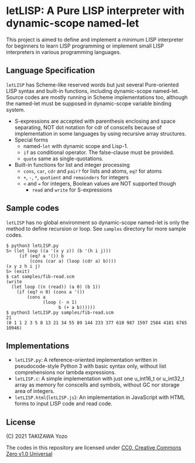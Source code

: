 # letLISP: A Pure LISP interpreter with dynamic-scope named-let

This project is aimed to define and implement a minimum LISP interpreter for beginners to learn LISP programming or implement small LISP interpreters in various programming languages.

## Language Specification

`letLISP` has Scheme-like reserved words but just several Pure-oriented LISP syntax and built-in functions, including dynamic-scope named-let. Source codes are mostly running in Scheme implementations too, although the named-let must be supposed in dynamic-scope variable binding system.

* S-expressions are accepted with parenthesis enclosing and space separating, NOT dot notation for cdr of conscells because of implementation in some languages by using recursive array structures.
* Special forms
	* named-`let` with dynamic scope and Lisp-1.
	* `if` as conditional operator. The false-clause must be provided.
	* `quote` same as single-quotations.
* Built-in functions for list and integer processing
	* `cons`, `car`, `cdr` and `pair?` for lists and atoms, `eq?` for atoms
	* `+`, `-`, `*`, `quotient` and `remainders` for integers
	* `<` and `=` for integers, Boolean values are NOT supported though
        * `read` and `write` for S-expressions

## Sample codes

`letLISP` has no global environment so dynamic-scope named-let is only the method to define recursion or loop. See `samples` directory for more sample codes.

```
$ python3 letLISP.py 
S> (let loop ((a '(x y z)) (b '(h i j)))
     (if (eq? a '()) b
         (cons (car a) (loop (cdr a) b))))
(x y z h i j)
S> (exit)
$ cat samples/fib-read.scm 
(write
  (let loop ((n (read)) (a 0) (b 1))
    (if (eq? n 0) (cons a '())
        (cons a
              (loop (- n 1)
                    b (+ a b))))))
$ python3 letLISP.py samples/fib-read.scm 
21
(0 1 1 2 3 5 8 13 21 34 55 89 144 233 377 610 987 1597 2584 4181 6765 10946)
```

## Implementations

* `letLISP.py`: A reference-oriented implementation written in pseudocode-style Python 3 with basic syntax only, without list comprehensions nor lambda expressions.
* `letLISP.c`: A simple implementation with just one u_int16_t or u_int32_t array as memory for conscells and symbols, without GC nor storage area of integers.
* `letLISP.html`(`letLISP.js`): An implementation in JavaScript with HTML forms to input LISP code and read code.

## License

(C) 2021 TAKIZAWA Yozo

The codes in this repository are licensed under [CC0, Creative Commons Zero v1.0 Universal](https://creativecommons.org/publicdomain/zero/1.0/)

